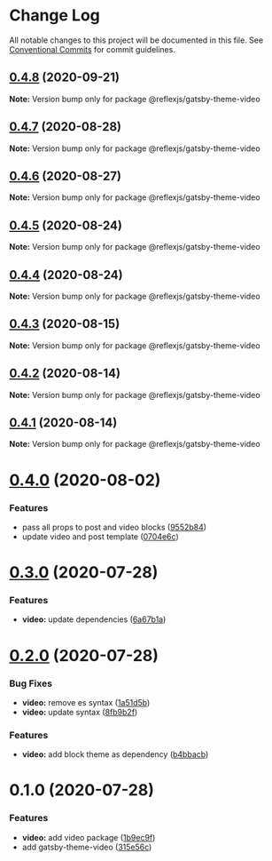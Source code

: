 # Change Log

All notable changes to this project will be documented in this file.
See [Conventional Commits](https://conventionalcommits.org) for commit guidelines.

## [0.4.8](https://github.com/reflexjs/reflex/compare/@reflexjs/gatsby-theme-video@0.4.7...@reflexjs/gatsby-theme-video@0.4.8) (2020-09-21)

**Note:** Version bump only for package @reflexjs/gatsby-theme-video





## [0.4.7](https://github.com/reflexjs/reflex/compare/@reflexjs/gatsby-theme-video@0.4.6...@reflexjs/gatsby-theme-video@0.4.7) (2020-08-28)

**Note:** Version bump only for package @reflexjs/gatsby-theme-video





## [0.4.6](https://github.com/reflexjs/reflex/compare/@reflexjs/gatsby-theme-video@0.4.5...@reflexjs/gatsby-theme-video@0.4.6) (2020-08-27)

**Note:** Version bump only for package @reflexjs/gatsby-theme-video





## [0.4.5](https://github.com/reflexjs/reflex/compare/@reflexjs/gatsby-theme-video@0.4.4...@reflexjs/gatsby-theme-video@0.4.5) (2020-08-24)

**Note:** Version bump only for package @reflexjs/gatsby-theme-video





## [0.4.4](https://github.com/reflexjs/reflex/compare/@reflexjs/gatsby-theme-video@0.4.3...@reflexjs/gatsby-theme-video@0.4.4) (2020-08-24)

**Note:** Version bump only for package @reflexjs/gatsby-theme-video





## [0.4.3](https://github.com/reflexjs/reflex/compare/@reflexjs/gatsby-theme-video@0.4.2...@reflexjs/gatsby-theme-video@0.4.3) (2020-08-15)

**Note:** Version bump only for package @reflexjs/gatsby-theme-video





## [0.4.2](https://github.com/reflexjs/reflex/compare/@reflexjs/gatsby-theme-video@0.4.1...@reflexjs/gatsby-theme-video@0.4.2) (2020-08-14)

**Note:** Version bump only for package @reflexjs/gatsby-theme-video





## [0.4.1](https://github.com/reflexjs/reflex/compare/@reflexjs/gatsby-theme-video@0.4.0...@reflexjs/gatsby-theme-video@0.4.1) (2020-08-14)

**Note:** Version bump only for package @reflexjs/gatsby-theme-video





# [0.4.0](https://github.com/reflexjs/reflex/compare/@reflexjs/gatsby-theme-video@0.3.0...@reflexjs/gatsby-theme-video@0.4.0) (2020-08-02)


### Features

* pass all props to post and video blocks ([9552b84](https://github.com/reflexjs/reflex/commit/9552b84095af035b660294d410cd2cfe62808c90))
* update video and post template ([0704e6c](https://github.com/reflexjs/reflex/commit/0704e6c530f11d0975fde4a8f0111be176677dc8))





# [0.3.0](https://github.com/reflexjs/reflex/compare/@reflexjs/gatsby-theme-video@0.2.0...@reflexjs/gatsby-theme-video@0.3.0) (2020-07-28)


### Features

* **video:** update dependencies ([6a67b1a](https://github.com/reflexjs/reflex/commit/6a67b1a15ce56f7ff4bcfb04ea05e5cb1545c08c))





# [0.2.0](https://github.com/reflexjs/reflex/compare/@reflexjs/gatsby-theme-video@0.1.0...@reflexjs/gatsby-theme-video@0.2.0) (2020-07-28)


### Bug Fixes

* **video:** remove es syntax ([1a51d5b](https://github.com/reflexjs/reflex/commit/1a51d5b4494038d99f41d856709d6d0932a458e2))
* **video:** update syntax ([8fb9b2f](https://github.com/reflexjs/reflex/commit/8fb9b2f338af913a0043001121a199ce4297afcb))


### Features

* **video:** add block theme as dependency ([b4bbacb](https://github.com/reflexjs/reflex/commit/b4bbacbcba0cc271ec0197ea08533352f7989808))





# 0.1.0 (2020-07-28)


### Features

* **video:** add video package ([1b9ec9f](https://github.com/reflexjs/reflex/commit/1b9ec9f87f719071c8247c98abe7c746e0eb19dd))
* add gatsby-theme-video ([315e56c](https://github.com/reflexjs/reflex/commit/315e56c8eaa4c93eef514dfe18f420388ceba432))
